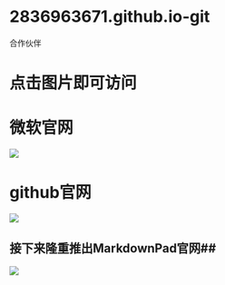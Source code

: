# 2836963671.github.io-git
合作伙伴
# 点击图片即可访问 #
# 微软官网 
[![](https://i.imgur.com/OY0cR0S.jpg)](https://www.microsoft.com/zh-cn/ "微软官网")
# github官网 #
[![](https://i.imgur.com/b8bVVJj.jpg)](https://github.com/ "github官网")
## 接下来隆重推出MarkdownPad官网##
[![](https://i.imgur.com/DDSFHvc.jpg)](http://markdownpad.com/ "Markdown Pad的官网")
